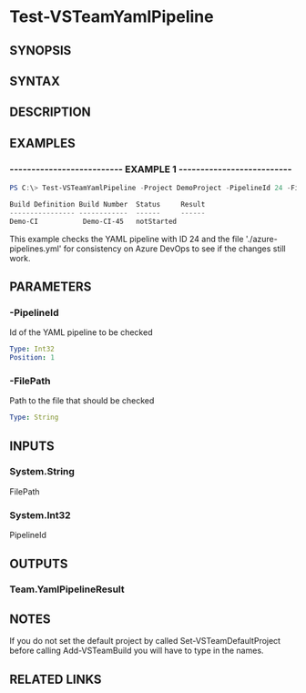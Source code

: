 <!-- #include "./common/header.md" -->

# Test-VSTeamYamlPipeline

## SYNOPSIS

<!-- #include "./synopsis/Test-VSTeamYamlPipeline.md" -->

## SYNTAX

## DESCRIPTION

<!-- #include "./synopsis/Test-VSTeamYamlPipeline.md" -->

## EXAMPLES

### -------------------------- EXAMPLE 1 --------------------------

```PowerShell
PS C:\> Test-VSTeamYamlPipeline -Project DemoProject -PipelineId 24 -FilePath './azure-pipelines.yml'

Build Definition Build Number  Status     Result
---------------- ------------  ------     ------
Demo-CI           Demo-CI-45   notStarted
```

This example checks the YAML pipeline with ID 24 and the file './azure-pipelines.yml' for consistency on Azure DevOps to see if the changes still work.

## PARAMETERS

<!-- #include "./params/projectName.md" -->

### -PipelineId

Id of the YAML pipeline to be checked

```yaml
Type: Int32
Position: 1
```

### -FilePath

Path to the file that should be checked

```yaml
Type: String
```

## INPUTS

### System.String

FilePath

### System.Int32

PipelineId

## OUTPUTS

### Team.YamlPipelineResult

## NOTES

If you do not set the default project by called Set-VSTeamDefaultProject before calling Add-VSTeamBuild you will have to type in the names.

## RELATED LINKS
